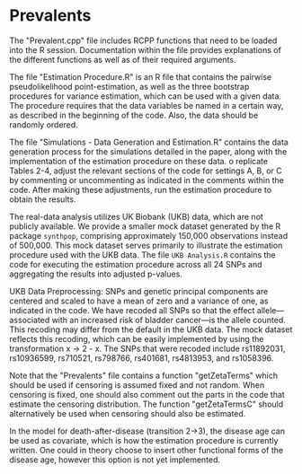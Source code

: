 # Prevalents

The "Prevalent.cpp" file includes RCPP functions that need to be loaded into the R session. Documentation within the file provides explanations of the different functions as well as of their required arguments.

The file "Estimation Procedure.R" is an R file that contains the pairwise pseudolikelihood point-estimation, as well as the three bootstrap procedures for variance estimation, which can be used with a given data. The procedure requires that the data variables be named in a certain way, as described in the beginning of the code. Also, the data should be randomly ordered.

The file "Simulations - Data Generation and Estimation.R" contains the data generation process for the simulations detailed in the paper, along with the implementation of the estimation procedure on these data. o replicate Tables 2-4, adjust the relevant sections of the code for settings A, B, or C by commenting or uncommenting as indicated in the comments within the code. After making these adjustments, run the estimation procedure to obtain the results.

The real-data analysis utilizes UK Biobank (UKB) data, which are not publicly available. We provide a smaller mock dataset generated by the R package `synthpop`, comprising approximately 150,000 observations instead of 500,000. This mock dataset serves primarily to illustrate the estimation procedure used with the UKB data. The file `UKB Analysis.R` contains the code for executing the estimation procedure across all 24 SNPs and aggregating the results into adjusted p-values. 

UKB Data Preprocessing: SNPs and genetic principal components are centered and scaled to have a mean of zero and a variance of one, as indicated in the code. We have recoded all SNPs so that the effect allele—associated with an increased risk of bladder cancer—is the allele counted. This recoding may differ from the default in the UKB data. The mock dataset reflects this recoding, which can be easily implemented by using the transformation x -> 2 - x. The SNPs that were recoded include rs11892031, rs10936599, rs710521, rs798766, rs401681, rs4813953, and rs1058396.  

Note that the "Prevalents" file contains a function "getZetaTerms" which should be used if censoring is assumed fixed and not random. When censoring is fixed, one should also comment out the parts in the code that estimate the censoring distribution. The function "getZetaTermsC" should alternatively be used when censoring should also be estimated.

In the model for death-after-disease (transition 2->3), the disease age can be used as covariate, which is how the estimation procedure is currently written. One could in theory choose to insert other functional forms of the disease age, however this option is not yet implemented.


